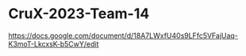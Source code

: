 # CruX-2023-Team-14

https://docs.google.com/document/d/18A7LWxfU40s9LFfc5VFajUaq-K3moT-LkcxsK-b5CwY/edit
